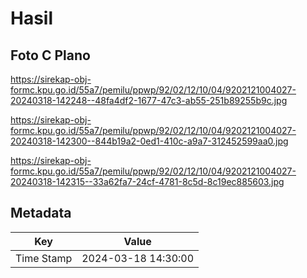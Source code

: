 # Hasil

## Foto C Plano

https://sirekap-obj-formc.kpu.go.id/55a7/pemilu/ppwp/92/02/12/10/04/9202121004027-20240318-142248--48fa4df2-1677-47c3-ab55-251b89255b9c.jpg

https://sirekap-obj-formc.kpu.go.id/55a7/pemilu/ppwp/92/02/12/10/04/9202121004027-20240318-142300--844b19a2-0ed1-410c-a9a7-312452599aa0.jpg

https://sirekap-obj-formc.kpu.go.id/55a7/pemilu/ppwp/92/02/12/10/04/9202121004027-20240318-142315--33a62fa7-24cf-4781-8c5d-8c19ec885603.jpg


## Metadata

| Key        | Value               |
| ---------- | ------------------- |
| Time Stamp | 2024-03-18 14:30:00 |



